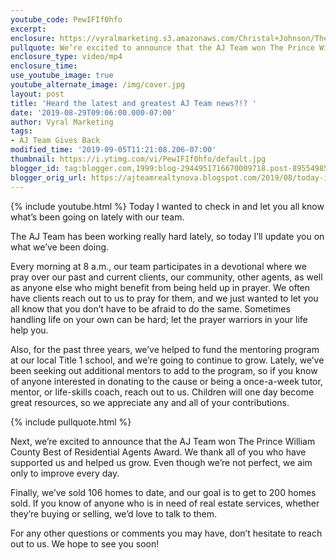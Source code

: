 ```yaml
---
youtube_code: PewIFIf0hfo
excerpt:
enclosure: https://vyralmarketing.s3.amazonaws.com/Christal+Johnson/The+Latest+Developments+on+the+AJ+Team.mp4
pullquote: We’re excited to announce that the AJ Team won The Prince William County Best of Residential Agents Award.
enclosure_type: video/mp4
enclosure_time:
use_youtube_image: true
youtube_alternate_image: /img/cover.jpg
layout: post
title: 'Heard the latest and greatest AJ Team news?!? '
date: '2019-08-29T09:06:00.000-07:00'
author: Vyral Marketing
tags:
- AJ Team Gives Back
modified_time: '2019-09-05T11:21:08.206-07:00'
thumbnail: https://i.ytimg.com/vi/PewIFIf0hfo/default.jpg
blogger_id: tag:blogger.com,1999:blog-2944951716670009718.post-8955498521097773442
blogger_orig_url: https://ajteamrealtynova.blogspot.com/2019/08/today-i-wanted-to-check-in-and-let-you.html
---
```

{% include youtube.html %}
Today I wanted to check in and let you all know what’s been going on lately with our team.

The AJ Team has been working really hard lately, so today I’ll update you on what we’ve been doing.

Every morning at 8 a.m., our team participates in a devotional where we pray over our past and current clients, our community, other agents, as well as anyone else who might benefit from being held up in prayer. We often have clients reach out to us to pray for them, and we just wanted to let you all know that you don’t have to be afraid to do the same. Sometimes handling life on your own can be hard; let the prayer warriors in your life help you.

Also, for the past three years, we’ve helped to fund the mentoring program at our local Title 1 school, and we’re going to continue to grow. Lately, we’ve been seeking out additional mentors to add to the program, so if you know of anyone interested in donating to the cause or being a once-a-week tutor, mentor, or life-skills coach, reach out to us. Children will one day become great resources, so we appreciate any and all of your contributions.

{% include pullquote.html %}

Next, we’re excited to announce that the AJ Team won The Prince William County Best of Residential Agents Award. We thank all of you who have supported us and helped us grow. Even though we’re not perfect, we aim only to improve every day.

Finally, we’ve sold 106 homes to date, and our goal is to get to 200 homes sold. If you know of anyone who is in need of real estate services, whether they’re buying or selling, we’d love to talk to them.

For any other questions or comments you may have, don’t hesitate to reach out to us. We hope to see you soon!
